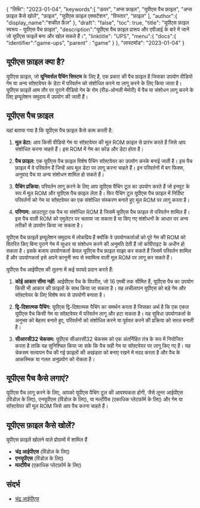 {
"तिथि": "2023-01-04",
   "keywords":[
"ऊपर",
"अप्स फ़ाइल",
"यूपीएस पैच फ़ाइल",
"अप्स फ़ाइल कैसे खोलें",
"फ़ाइल",
"यूपीएस फ़ाइल एक्सटेंशन",
"विस्तार",
"फ़ाइल"
],
   "author":{
"display_name":"शकील फ़ैज़"
},
"draft": "false",
"toc": true,
"title": "यूपीएस फ़ाइल स्वरूप - यूपीएस पैच फ़ाइल",
   "description":"यूपीएस पैच फ़ाइल प्रारूप और एपीआई के बारे में जानें जो यूपीएस फाइलें बना और खोल सकते हैं।",
"linktitle": "UPS",
   "menu":{
      "docs":{
         "identifier":"game-ups",
"parent" : "game"
}
},
"लास्टमॉड": "2023-01-04"
}

## यूपीएस फ़ाइल क्या है?

यूपीएस फ़ाइल, जो **यूनिवर्सल पैचिंग सिस्टम** के लिए है, एक प्रकार की पैच फ़ाइल है जिसका उपयोग वीडियो गेम या अन्य सॉफ़्टवेयर के डेटा में परिवर्तन को संशोधित करने या लागू करने के लिए किया जाता है। यूपीएस फ़ाइलें आम तौर पर पुराने वीडियो गेम के रोम (रीड-ओनली मेमोरी) में पैच या संशोधन लागू करने के लिए इम्यूलेशन समुदाय में उपयोग की जाती हैं।

## यूपीएस पैच फ़ाइल

यहां बताया गया है कि यूपीएस पैच फ़ाइल कैसे काम करती है:

1. **मूल डेटा:** आप किसी वीडियो गेम या सॉफ़्टवेयर की मूल ROM फ़ाइल से प्रारंभ करते हैं जिसे आप संशोधित करना चाहते हैं। इस ROM में गेम का कोड और डेटा होता है।
    






2. **पैच फ़ाइल:** एक यूपीएस पैच फ़ाइल विशेष पैचिंग सॉफ़्टवेयर का उपयोग करके बनाई जाती है। इस पैच फ़ाइल में वे परिवर्तन हैं जिन्हें आप मूल डेटा पर लागू करना चाहते हैं। इन परिवर्तनों में बग फिक्स, अनुवाद पैच या अन्य संशोधन शामिल हो सकते हैं।
    






3. **पैचिंग प्रक्रिया:** परिवर्तन लागू करने के लिए आप यूपीएस पैचिंग टूल का उपयोग करते हैं जो इनपुट के रूप में मूल ROM और यूपीएस पैच फ़ाइल लेता है। फिर पैचिंग टूल यूपीएस पैच फ़ाइल में निर्दिष्ट परिवर्तनों को गेम या सॉफ़्टवेयर का एक संशोधित संस्करण बनाते हुए मूल ROM पर लागू करता है।
    






4. **परिणाम:** आउटपुट एक पैच या संशोधित ROM है जिसमें यूपीएस पैच फ़ाइल से परिवर्तन शामिल हैं। इस पैच वाली ROM को एमुलेटर पर चलाया जा सकता है या किए गए संशोधनों के आधार पर अन्य तरीकों से उपयोग किया जा सकता है।
    







यूपीएस पैच फ़ाइलें इम्यूलेशन समुदाय में लोकप्रिय हैं क्योंकि वे उपयोगकर्ताओं को पूरे गेम की ROM को वितरित किए बिना पुराने गेम में सुधार या संशोधन करने की अनुमति देती हैं जो कॉपीराइट के अधीन हो सकता है। इसके बजाय उपयोगकर्ता केवल यूपीएस पैच फ़ाइल साझा कर सकते हैं जिसमें परिवर्तन शामिल हैं और उपयोगकर्ता इसे अपने कानूनी रूप से स्वामित्व वाली मूल ROM पर लागू कर सकते हैं।

यूपीएस पैच आईपीएस की तुलना में कई फायदे प्रदान करते हैं:

1. **कोई आकार सीमा नहीं:** आईपीएस पैच के विपरीत, जो 16 एमबी तक सीमित हैं, यूपीएस पैच का उपयोग किसी भी आकार की फ़ाइलों के साथ किया जा सकता है। यह लचीलापन यूपीएस को बड़े गेम और सॉफ़्टवेयर के लिए विशेष रूप से उपयोगी बनाता है।
    






2. **द्वि-दिशात्मक पैचिंग:** यूपीएस द्वि-दिशात्मक पैचिंग का समर्थन करता है जिसका अर्थ है कि एक एकल यूपीएस पैच किसी गेम या सॉफ़्टवेयर में परिवर्तन लागू और हटा सकता है। यह सुविधा उपयोगकर्ता के अनुभव को बेहतर बनाते हुए, परिवर्तनों को संशोधित करने या पूर्ववत करने की प्रक्रिया को सरल बनाती है।
    






3. **सीआरसी32 चेकसम:** यूपीएस सीआरसी32 चेकसम को एक अंतर्निहित तंत्र के रूप में नियोजित करता है ताकि यह सुनिश्चित किया जा सके कि पैच सही गेम या सॉफ़्टवेयर पर लागू किए गए हैं। यह चेकसम सत्यापन पैच की गई फ़ाइलों की अखंडता को बनाए रखने में मदद करता है और पैच के आकस्मिक या गलत अनुप्रयोग को रोकता है।

## यूपीएस पैच कैसे लगाएं?

यूपीएस पैच लागू करने के लिए, आपको यूपीएस पैचिंग टूल की आवश्यकता होगी, जैसे लूनर आईपीएस (विंडोज़ के लिए), एनयूपीएस (विंडोज़ के लिए), या मल्टीपैच (एकाधिक प्लेटफ़ॉर्म के लिए) और गेम या सॉफ़्टवेयर की मूल ROM जिसे आप पैच करना चाहते हैं।

## यूपीएस फ़ाइल कैसे खोलें?

यूपीएस फ़ाइलें खोलने वाले प्रोग्रामों में शामिल हैं

- **चंद्र आईपीएस** (विंडोज़ के लिए)
- **एनयूपीएस** (विंडोज़ के लिए)
- **मल्टीपैच** (एकाधिक प्लेटफ़ॉर्म के लिए)

## संदर्भ
* [चंद्र आईपीएस](https://www.romhacking.net/utilities/240/)

